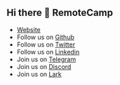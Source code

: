 ## Hi there 👋 RemoteCamp

- [Website](https://beta.remote.camp)
- Follow us on [Github](https://github.com/RemoteCampHQ)
- Follow us on [Twitter](https://twitter.com/RemoteCampHQ)
- Follow us on [Linkedin](https://www.linkedin.com/company/remotecamphq)
- Join us on [Telegram](https://t.me/remotecamphq)
- Join us on [Discord](https://discord.gg/remotecamp)
- Join us on [Lark](https://applink.larksuite.com/client/chat/chatter/add_by_link?link_token=1c2t32e9-fc9f-4c93-9301-6762deff33cl)

